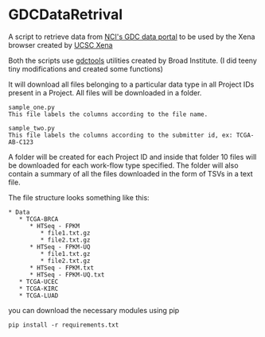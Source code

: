 # GDCDataRetrival
A script to retrieve data from [NCI's GDC data portal](https://portal.gdc.cancer.gov/) to be used by the Xena browser created by [UCSC Xena](http://xena.ucsc.edu/)

Both the scripts use [gdctools](https://github.com/broadinstitute/gdctools) utilities created by Broad Institute.
(I did teeny tiny modifications and created some functions)

It will download all files belonging to a particular data type in all Project IDs present in a Project.
All files will be downloaded in a folder. 

```
sample_one.py 
This file labels the columns according to the file name.
```
```
sample_two.py 
This file labels the columns according to the submitter id, ex: TCGA-AB-C123
```

A folder will be created for each Project ID and inside that folder 10 files will be downloaded for each
work-flow type specified. The folder will also contain a summary of all the files downloaded in the form
of TSVs in a text file.

The file structure looks something like this:
```
* Data  
   * TCGA-BRCA  
      * HTSeq - FPKM  
         * file1.txt.gz  
         * file2.txt.gz  
      * HTSeq - FPKM-UQ  
         * file1.txt.gz  
         * file2.txt.gz  
      * HTSeq - FPKM.txt  
      * HTSeq - FPKM-UQ.txt  
   * TCGA-UCEC  
   * TCGA-KIRC  
   * TCGA-LUAD  
```

you can download the necessary modules using pip
```
pip install -r requirements.txt
```
